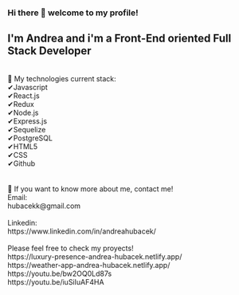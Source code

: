 ### Hi there 👋 welcome to my profile!

## I'm Andrea and i'm a Front-End oriented Full Stack Developer
<br>
🔸️ My technologies current stack:
<br>
✔Javascript
<br>
✔React.js
<br>
✔Redux
<br>
✔Node.js
<br>
✔Express.js
<br>
✔Sequelize
<br>
✔PostgreSQL
<br>
✔HTML5
<br>
✔CSS
<br>
✔Github
<br>
<br>
<br>
🔸️ If you want to know more about me, contact me!
<br>
Email:
<br>
hubacekk@gmail.com
<br>
<br>
Linkedin:
<br>
https://www.linkedin.com/in/andreahubacek/
<br>
<br>
Please feel free to check my proyects! 
<br>
https://luxury-presence-andrea-hubacek.netlify.app/
<br>
https://weather-app-andrea-hubacek.netlify.app/
<br>
https://youtu.be/bw2OQ0Ld87s
<br>
https://youtu.be/iuSiIuAF4HA
